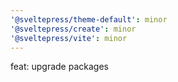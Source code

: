 ```yaml
---
'@sveltepress/theme-default': minor
'@sveltepress/create': minor
'@sveltepress/vite': minor
---
```


feat: upgrade packages

